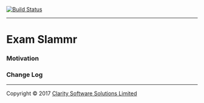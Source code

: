 [![Build Status](https://travis-ci.org/ClaritySoftwareSolutions/exam-slammr)](https://travis-ci.org/ClaritySoftwareSolutions/exam-slammr)

----
# Exam Slammr

### Motivation

### Change Log

----
Copyright &copy; 2017 [Clarity Software Solutions Limited](https://claritysoftware.co.uk)

